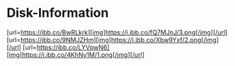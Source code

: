 # Disk-Information
[url=https://ibb.co/BwRLkrk][img]https://i.ibb.co/fQ7MJnJ/3.png[/img][/url]
[url=https://ibb.co/9NMJZHm][img]https://i.ibb.co/Xbw9Yxf/2.png[/img][/url]
[url=https://ibb.co/LYVpwN6][img]https://i.ibb.co/4KhNy1M/1.png[/img][/url]
